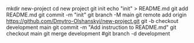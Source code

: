 mkdir new-project cd new project git init echo "init" > README.md git add README.md git commit -m "init" git branch -M main git remote add origin https://github.com/Dmytro-Olshanskyi/new-project.git git -b checkout development main git commit -m "Add instruction to README.md" git checkout main git merge development #git branch -d development

